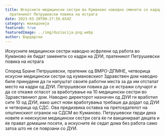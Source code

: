 ```yaml
---
title: Искусните медицински сестри во Куманово наводно сменети со кадар на ДУИ,
  пратеникот Петрушевски повика на истрага
date: 2023-03-20T00:27:59.654Z
category: македонија
featured: true
featuredImage: ../img/duziacija.png.webp
author: Вардарски
---
```


Искусните медицински сестри наводно исфрлени од работа во Куманово ќе бидат заменети со кадри на ДУИ, пратеникот Петрушевски повика на истрага

Според Бране Петрушевски, пратеник од ВМРО-ДПМНЕ, четворица искусни медицински сестри од кумановскиот Здравствен дом наводно биле принудени да ги напуштат своите работни места за да им отстапат место на кадри од ДУИ. Петрушевски повика да се истражи случајот и да се откаже огласот за вработување на 10 медицински сестри во Здравствениот дом. Наводно директорот назначен од ДУИ ги вработил сите 10 од ДУИ, иако шест нови вработувања требаше да дојдат од ДУИ и четворица од СДС. Ова предизвика оставка на претседателот на општинскиот огранок на СДСМ во Куманово. Петрушевски тврди дека новите и неискусни медицински сестри сега ќе ги вакцинираат децата и ќе прават домашни посети, а искусните ќе седат дома без работа само затоа што не се поврзани со ДУИ.
